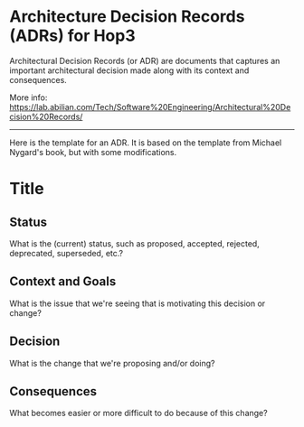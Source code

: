 # Architecture Decision Records (ADRs) for Hop3

Architectural Decision Records (or ADR) are documents that captures an important architectural decision made along with its context and consequences.

More info: https://lab.abilian.com/Tech/Software%20Engineering/Architectural%20Decision%20Records/


---

Here is the template for an ADR. It is based on the template from Michael Nygard's book, but with some modifications.

# Title

## Status

What is the (current) status, such as proposed, accepted, rejected, deprecated, superseded, etc.?


## Context and Goals

What is the issue that we're seeing that is motivating this decision or change?


## Decision

What is the change that we're proposing and/or doing?


## Consequences

What becomes easier or more difficult to do because of this change?
